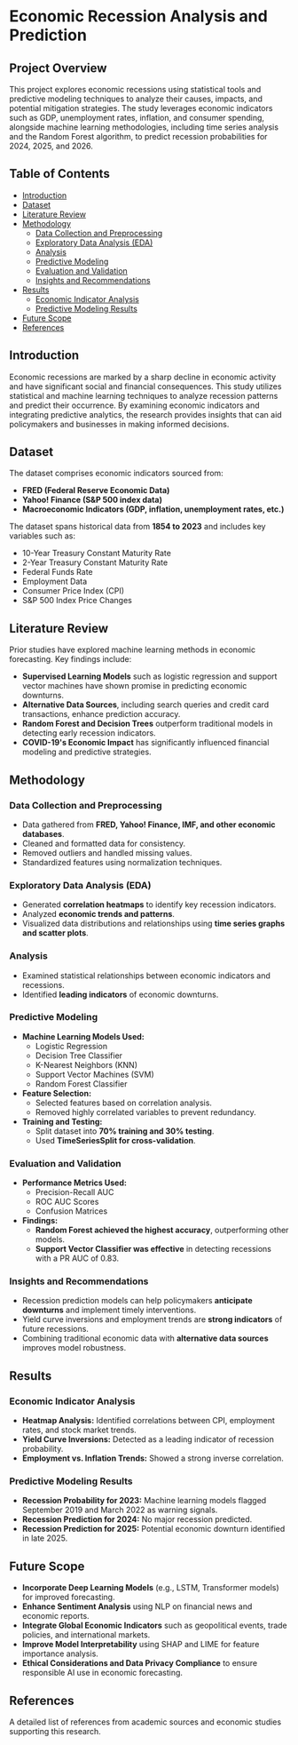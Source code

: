 # Economic Recession Analysis and Prediction

## Project Overview

This project explores economic recessions using statistical tools and predictive modeling techniques to analyze their causes, impacts, and potential mitigation strategies. The study leverages economic indicators such as GDP, unemployment rates, inflation, and consumer spending, alongside machine learning methodologies, including time series analysis and the Random Forest algorithm, to predict recession probabilities for 2024, 2025, and 2026.

## Table of Contents

- [Introduction](#introduction)
- [Dataset](#dataset)
- [Literature Review](#literature-review)
- [Methodology](#methodology)
  - [Data Collection and Preprocessing](#data-collection-and-preprocessing)
  - [Exploratory Data Analysis (EDA)](#exploratory-data-analysis-eda)
  - [Analysis](#analysis)
  - [Predictive Modeling](#predictive-modeling)
  - [Evaluation and Validation](#evaluation-and-validation)
  - [Insights and Recommendations](#insights-and-recommendations)
- [Results](#results)
  - [Economic Indicator Analysis](#economic-indicator-analysis)
  - [Predictive Modeling Results](#predictive-modeling-results)
- [Future Scope](#future-scope)
- [References](#references)

## Introduction

Economic recessions are marked by a sharp decline in economic activity and have significant social and financial consequences. This study utilizes statistical and machine learning techniques to analyze recession patterns and predict their occurrence. By examining economic indicators and integrating predictive analytics, the research provides insights that can aid policymakers and businesses in making informed decisions.

## Dataset

The dataset comprises economic indicators sourced from:

- **FRED (Federal Reserve Economic Data)**
- **Yahoo! Finance (S&P 500 index data)**
- **Macroeconomic Indicators (GDP, inflation, unemployment rates, etc.)**

The dataset spans historical data from **1854 to 2023** and includes key variables such as:

- 10-Year Treasury Constant Maturity Rate
- 2-Year Treasury Constant Maturity Rate
- Federal Funds Rate
- Employment Data
- Consumer Price Index (CPI)
- S&P 500 Index Price Changes

## Literature Review

Prior studies have explored machine learning methods in economic forecasting. Key findings include:

- **Supervised Learning Models** such as logistic regression and support vector machines have shown promise in predicting economic downturns.
- **Alternative Data Sources**, including search queries and credit card transactions, enhance prediction accuracy.
- **Random Forest and Decision Trees** outperform traditional models in detecting early recession indicators.
- **COVID-19's Economic Impact** has significantly influenced financial modeling and predictive strategies.

## Methodology

### Data Collection and Preprocessing

- Data gathered from **FRED, Yahoo! Finance, IMF, and other economic databases**.
- Cleaned and formatted data for consistency.
- Removed outliers and handled missing values.
- Standardized features using normalization techniques.

### Exploratory Data Analysis (EDA)

- Generated **correlation heatmaps** to identify key recession indicators.
- Analyzed **economic trends and patterns**.
- Visualized data distributions and relationships using **time series graphs and scatter plots**.

### Analysis

- Examined statistical relationships between economic indicators and recessions.
- Identified **leading indicators** of economic downturns.

### Predictive Modeling

- **Machine Learning Models Used:**
  - Logistic Regression
  - Decision Tree Classifier
  - K-Nearest Neighbors (KNN)
  - Support Vector Machines (SVM)
  - Random Forest Classifier
- **Feature Selection:**
  - Selected features based on correlation analysis.
  - Removed highly correlated variables to prevent redundancy.
- **Training and Testing:**
  - Split dataset into **70% training and 30% testing**.
  - Used **TimeSeriesSplit for cross-validation**.

### Evaluation and Validation

- **Performance Metrics Used:**
  - Precision-Recall AUC
  - ROC AUC Scores
  - Confusion Matrices
- **Findings:**
  - **Random Forest achieved the highest accuracy**, outperforming other models.
  - **Support Vector Classifier was effective** in detecting recessions with a PR AUC of 0.83.

### Insights and Recommendations

- Recession prediction models can help policymakers **anticipate downturns** and implement timely interventions.
- Yield curve inversions and employment trends are **strong indicators** of future recessions.
- Combining traditional economic data with **alternative data sources** improves model robustness.

## Results

### Economic Indicator Analysis

- **Heatmap Analysis:** Identified correlations between CPI, employment rates, and stock market trends.
- **Yield Curve Inversions:** Detected as a leading indicator of recession probability.
- **Employment vs. Inflation Trends:** Showed a strong inverse correlation.

### Predictive Modeling Results

- **Recession Probability for 2023:** Machine learning models flagged September 2019 and March 2022 as warning signals.
- **Recession Prediction for 2024:** No major recession predicted.
- **Recession Prediction for 2025:** Potential economic downturn identified in late 2025.

## Future Scope

- **Incorporate Deep Learning Models** (e.g., LSTM, Transformer models) for improved forecasting.
- **Enhance Sentiment Analysis** using NLP on financial news and economic reports.
- **Integrate Global Economic Indicators** such as geopolitical events, trade policies, and international markets.
- **Improve Model Interpretability** using SHAP and LIME for feature importance analysis.
- **Ethical Considerations and Data Privacy Compliance** to ensure responsible AI use in economic forecasting.

## References

A detailed list of references from academic sources and economic studies supporting this research.
